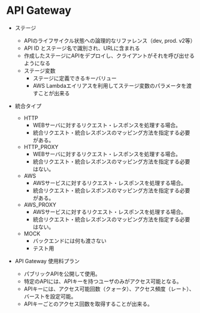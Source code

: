 # API Gateway

* ステージ
  * APIのライフサイクル状態への論理的なリファレンス（dev, prod. v2等）
  * API ID とステージ名で識別され、URLに含まれる
  * 作成したステージにAPIをデプロイし、クライアントがそれを呼び出せるようになる
  * ステージ変数
    * ステージに定義できるキーバリュー
    * AWS Lambdaエイリアスを利用してステージ変数のパラメータを渡すことが出来る

* 統合タイプ
  * HTTP
    * WEBサーバに対するリクエスト・レスポンスを処理する場合。
    * 統合リクエスト・統合レスポンスのマッピング方法を指定する必要がある。
  * HTTP_PROXY
    * WEBサーバに対するリクエスト・レスポンスを処理する場合。
    * 統合リクエスト・統合レスポンスのマッピング方法を指定する必要はない。
  * AWS
    * AWSサービスに対するリクエスト・レスポンスを処理する場合。
    * 統合リクエスト・統合レスポンスのマッピング方法を指定する必要がある。
  * AWS_PROXY
    * AWSサービスに対するリクエスト・レスポンスを処理する場合。
    * 統合リクエスト・統合レスポンスのマッピング方法を指定する必要はない。
  * MOCK
    * バックエンドには何も渡さない
    * テスト用

* API Gateway 使用料プラン
  * パブリックAPIを公開して使用。
  * 特定のAPIには、APIキーを持つユーザのみがアクセス可能となる。
  * APIキーには、アクセス可能回数（クォータ）、アクセス頻度（レート）、バーストを設定可能。
  * APIキーごとのアクセス回数を取得することが出来る。